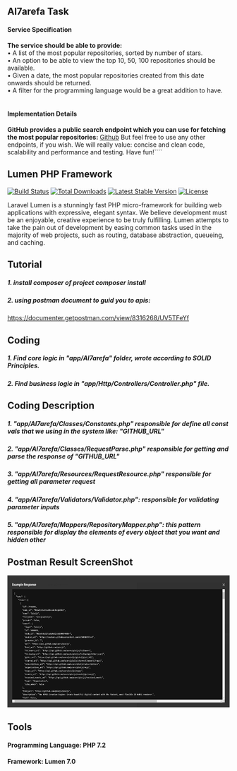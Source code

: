 ## Al7arefa Task

#### Service Specification
**The service should be able to provide:** <br/>
• A list of the most popular repositories, sorted by number of stars.<br/>
• An option to be able to view the top 10, 50, 100 repositories should be available.<br/>
• Given a date, the most popular repositories created from this date onwards should
be returned.<br/>
• A filter for the programming language would be a great addition to have.<br/><br/>
#### Implementation Details
**GitHub provides a public search endpoint which you can use for fetching the most
popular repositories:**
[Github](https://api.github.com/search/repositories?q=created:>2019-01-10&sort=stars&order=desc)
But feel free to use any other endpoints, if you wish.
We will really value: concise and clean code, scalability and performance and testing.
Have fun!````

## Lumen PHP Framework

[![Build Status](https://travis-ci.org/laravel/lumen-framework.svg)](https://travis-ci.org/laravel/lumen-framework)
[![Total Downloads](https://poser.pugx.org/laravel/lumen-framework/d/total.svg)](https://packagist.org/packages/laravel/lumen-framework)
[![Latest Stable Version](https://poser.pugx.org/laravel/lumen-framework/v/stable.svg)](https://packagist.org/packages/laravel/lumen-framework)
[![License](https://poser.pugx.org/laravel/lumen-framework/license.svg)](https://packagist.org/packages/laravel/lumen-framework)

Laravel Lumen is a stunningly fast PHP micro-framework for building web applications with expressive, elegant syntax. We believe development must be an enjoyable, creative experience to be truly fulfilling. Lumen attempts to take the pain out of development by easing common tasks used in the majority of web projects, such as routing, database abstraction, queueing, and caching.


## Tutorial 

##### 1. install composer of project composer install
##### 2. using postman document to guid you to apis: <br/>
https://documenter.getpostman.com/view/8316268/UV5TFeYf

## Coding

##### 1. Find core logic in "app/Al7arefa" folder, wrote according to SOLID Principles.<br/>
##### 2. Find business logic in "app/Http/Controllers/Controller.php" file.<br/>

## Coding Description

##### 1. "app/Al7arefa/Classes/Constants.php" responsible for define all const vals that we using in the system like: "GITHUB_URL"<br/>
##### 2. "app/Al7arefa/Classes/RequestParse.php" responsible for getting and parse the response of "GITHUB_URL"<br/>

##### 3. "app/Al7arefa/Resources/RequestResource.php" responsible for getting all parameter request<br/>
##### 4. "app/Al7arefa/Validators/Validator.php": responsible for validating parameter inputs<br/>

##### 5. "app/Al7arefa/Mappers/RepositoryMapper.php": this pattern responsible for display the elements of every object that you want and hidden other<br/>

## Postman Result ScreenShot

<p align="center">
<img src="./resources/img/postman.jpg" style="height: 300px;" >
</p>

## Tools
 
#### Programming Language: PHP 7.2 
#### Framework: Lumen 7.0
